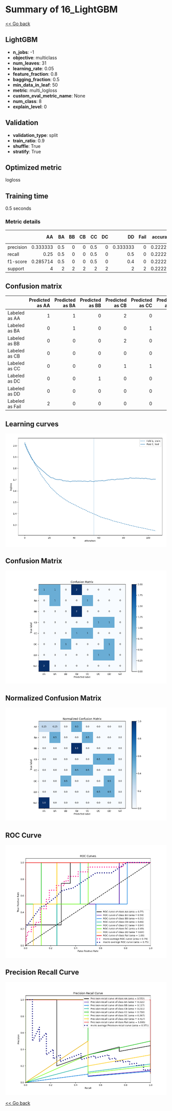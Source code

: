 # Summary of 16_LightGBM

[<< Go back](../README.md)


## LightGBM
- **n_jobs**: -1
- **objective**: multiclass
- **num_leaves**: 31
- **learning_rate**: 0.05
- **feature_fraction**: 0.8
- **bagging_fraction**: 0.5
- **min_data_in_leaf**: 50
- **metric**: multi_logloss
- **custom_eval_metric_name**: None
- **num_class**: 8
- **explain_level**: 0

## Validation
 - **validation_type**: split
 - **train_ratio**: 0.9
 - **shuffle**: True
 - **stratify**: True

## Optimized metric
logloss

## Training time

0.5 seconds

### Metric details
|           |       AA |   BA |   BB |   CB |   CC |   DC |       DD |   Fail |   accuracy |   macro avg |   weighted avg |   logloss |
|:----------|---------:|-----:|-----:|-----:|-----:|-----:|---------:|-------:|-----------:|------------:|---------------:|----------:|
| precision | 0.333333 |  0.5 |    0 |    0 |  0.5 |    0 | 0.333333 |      0 |   0.222222 |    0.208333 |       0.222222 |   1.68199 |
| recall    | 0.25     |  0.5 |    0 |    0 |  0.5 |    0 | 0.5      |      0 |   0.222222 |    0.21875  |       0.222222 |   1.68199 |
| f1-score  | 0.285714 |  0.5 |    0 |    0 |  0.5 |    0 | 0.4      |      0 |   0.222222 |    0.210714 |       0.219048 |   1.68199 |
| support   | 4        |  2   |    2 |    2 |  2   |    2 | 2        |      2 |   0.222222 |   18        |      18        |   1.68199 |


## Confusion matrix
|                 |   Predicted as AA |   Predicted as BA |   Predicted as BB |   Predicted as CB |   Predicted as CC |   Predicted as DC |   Predicted as DD |   Predicted as Fail |
|:----------------|------------------:|------------------:|------------------:|------------------:|------------------:|------------------:|------------------:|--------------------:|
| Labeled as AA   |                 1 |                 1 |                 0 |                 2 |                 0 |                 0 |                 0 |                   0 |
| Labeled as BA   |                 0 |                 1 |                 0 |                 0 |                 1 |                 0 |                 0 |                   0 |
| Labeled as BB   |                 0 |                 0 |                 0 |                 2 |                 0 |                 0 |                 0 |                   0 |
| Labeled as CB   |                 0 |                 0 |                 0 |                 0 |                 0 |                 1 |                 1 |                   0 |
| Labeled as CC   |                 0 |                 0 |                 0 |                 1 |                 1 |                 0 |                 0 |                   0 |
| Labeled as DC   |                 0 |                 0 |                 1 |                 0 |                 0 |                 0 |                 1 |                   0 |
| Labeled as DD   |                 0 |                 0 |                 0 |                 0 |                 0 |                 1 |                 1 |                   0 |
| Labeled as Fail |                 2 |                 0 |                 0 |                 0 |                 0 |                 0 |                 0 |                   0 |

## Learning curves
![Learning curves](learning_curves.png)
## Confusion Matrix

![Confusion Matrix](confusion_matrix.png)


## Normalized Confusion Matrix

![Normalized Confusion Matrix](confusion_matrix_normalized.png)


## ROC Curve

![ROC Curve](roc_curve.png)


## Precision Recall Curve

![Precision Recall Curve](precision_recall_curve.png)



[<< Go back](../README.md)
